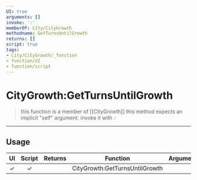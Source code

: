 ```yaml
---
UI: true
arguments: []
invoke: ':'
memberOf: City/CityGrowth
methodname: GetTurnsUntilGrowth
returns: []
script: true
tags:
- City/CityGrowth/_function
- function/UI
- function/script
---
```

# CityGrowth:GetTurnsUntilGrowth
> this function is a member of [[CityGrowth]]
> this method expects an implicit "self" argument. invoke it with `:`
-----
## Usage
|  UI | Script | Returns | Function | Arguments |
|:---:|:------:|-------:|:--------:|:---------|
|✓|✓||CityGrowth:GetTurnsUntilGrowth||
